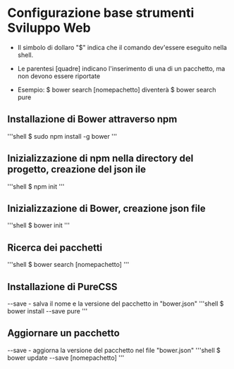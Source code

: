 # Configurazione base strumenti Sviluppo Web

* Il simbolo di dollaro "$" indica che il comando dev'essere eseguito nella shell.

* Le parentesi [quadre] indicano l'inserimento di una di un pacchetto, ma non devono essere riportate

* Esempio: 
	$ bower search [nomepachetto] diventerà 
	$ bower search pure

## Installazione di Bower attraverso npm
'''shell
$ sudo npm install -g bower
'''

## Inizializzazione di npm nella directory del progetto, creazione del json ile
'''shell
$ npm init
'''

## Inizializzazione di Bower, creazione json file
'''shell
$ bower init
'''

## Ricerca dei pacchetti
'''shell
$ bower search [nomepachetto]
'''

## Installazione di PureCSS
--save - salva il nome e la versione del pacchetto in "bower.json"
'''shell
$ bower install --save pure
'''
## Aggiornare un pacchetto


--save - aggiorna la versione del pacchetto nel file "bower.json"
'''shell
$ bower update --save [nomepachetto]
'''